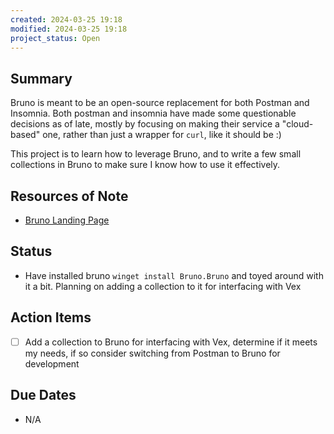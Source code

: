 ```yaml
---
created: 2024-03-25 19:18
modified: 2024-03-25 19:18
project_status: Open
---
```


## Summary
Bruno is meant to be an open-source replacement for both Postman and Insomnia. Both postman and insomnia have made some questionable decisions as of late, mostly by focusing on making their service a "cloud-based" one, rather than just a wrapper for `curl`, like it should be :)

This project is to learn how to leverage Bruno, and to write a few small collections in Bruno to make sure I know how to use it effectively.
## Resources of Note
- [Bruno Landing Page](https://www.google.com/url?sa=t&source=web&rct=j&opi=89978449&url=https://github.com/usebruno/bruno&ved=2ahUKEwj76bKA75CFAxVaDTQIHaV4CVwQFnoECAcQAQ&usg=AOvVaw0-SVMdf8pkzmADHprZz6A-)
## Status
- Have installed bruno `winget install Bruno.Bruno` and toyed around with it a bit. Planning on adding a collection to it for interfacing with Vex
## Action Items
-  [ ] Add a collection to Bruno for interfacing with Vex, determine if it meets my needs, if so consider switching from Postman to Bruno for development
## Due Dates
- N/A